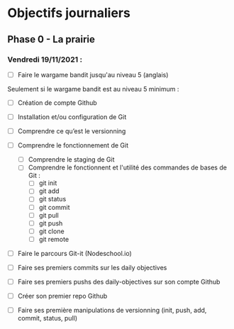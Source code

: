 # Objectifs journaliers

## Phase 0 - La prairie

### Vendredi 19/11/2021 :

* [ ] Faire le wargame bandit jusqu'au niveau 5 (anglais)



Seulement si le wargame bandit est au niveau 5 minimum : 

* [ ] Création de compte Github
* [ ] Installation et/ou configuration de Git
* [ ] Comprendre ce qu’est le versionning
* [ ] Comprendre le fonctionnement de Git
  * [ ] Comprendre le staging de Git
  * [ ] Comprendre le fonctionnent et l'utilité des commandes de bases de Git :
    * [ ] git init
    * [ ] git add
    * [ ] git status
    * [ ] git commit
    * [ ] git pull
    * [ ] git push
    * [ ] git clone
    * [ ] git remote
* [ ] Faire le parcours Git-it (Nodeschool.io)
* [ ] Faire ses premiers commits sur les daily objectives
* [ ] Faire ses premiers pushs des daily-objectives sur son compte Github

* [ ] Créer son premier repo Github
* [ ] Faire ses première manipulations de versionning (init, push, add, commit, status, pull)

